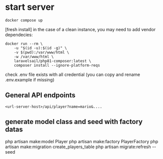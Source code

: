 # start server

```console
docker compose up
```

[fresh install] in the case of a clean instance, you may need to add vendor dependecies:
```console
docker run --rm \
    -u "$(id -u):$(id -g)" \
    -v $(pwd):/var/www/html \
    -w /var/www/html \
    laravelsail/php81-composer:latest \
    composer install --ignore-platform-reqs
```

check .env file exists with all credential (you can copy and rename .env.example if missing)

## General API endpoints

```<url-server-host>/api/player?name=mario&....```

## generate model class and seed with factory datas

php artisan make:model Player
php artisan make:factory PlayerFactory
php artisan make:migration create_players_table
php artisan migrate:refresh --seed


